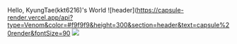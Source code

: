 


Hello, KyungTae(kkt6216)'s World
![header](https://capsule-render.vercel.app/api?type=Venom&color=#f9f9f9&height=300&section=header&text=capsule%20render&fontSize=90
<img src="https://img.shields.io/badge/just%20the%20message-8A2BE2">
